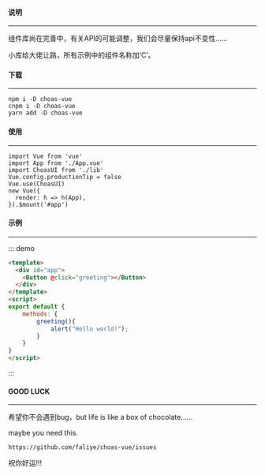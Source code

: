 #### 说明
---
  <p>
    组件库尚在完善中，有关API的可能调整，我们会尽量保持api不变性……
  </p>
  <p>
    小库给大佬让路，所有示例中的组件名称加‘C’。
  </p>
  
  
#### 下载
---
    npm i -D choas-vue
    cnpm i -D choas-vue
    yarn add -D choas-vue

#### 使用
---
    import Vue from 'vue'
    import App from './App.vue'
    import ChoasUI from './lib'
    Vue.config.productionTip = false
    Vue.use(ChoasUI)
    new Vue({
      render: h => h(App),
    }).$mount('#app')

####  示例
---

::: demo
```html
<template>
  <div id="app">
    <Button @click="greeting"></Button>
  </div>
</template>
<script>
export default {
    methods: {
        greeting(){
            alert("Hello world!");
        }       
    }   
}
</script>
```
:::

#### GOOD LUCK
---

  <p>
    希望你不会遇到bug，but life is like a box of chocolate……
  </p>
  <p>
    maybe you need this.
  </p>

    https://github.com/faliye/choas-vue/issues
    
祝你好运!!!

